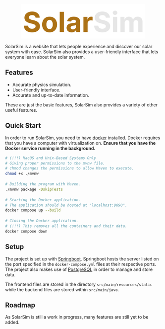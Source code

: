 <p align="center">
    <img src="src/docs/images/SolarSimBanner.png" width="400px" alt="SolarSim Logo">
</p>


SolarSim is a website that lets people experience and discover our solar system with ease.
SolarSim also provides a user-friendly interface that lets everyone learn about the solar system.

## Features
- Accurate physics simulation.
- User-friendly interface.
- Accurate and up-to-date information.

These are just the basic features, SolarSim also provides a variety of other useful features.

## Quick Start
In order to run SolarSim, you need to have [docker](https://www.docker.com/) installed. Docker requires that you
have a computer with virtualization on. **Ensure that you have the Docker service running in the background.**

```bash
# (!!!) MacOS and Unix-Based Systems Only
# Giving proper permissions to the mvnw file.
# chmod changes the permissions to allow Maven to execute.
chmod +x ./mvnw

# Building the program with Maven.
./mvnw package -DskipTests

# Starting the Docker application.
# The application should be hosted at "localhost:9090".
docker compose up --build

# Closing the Docker application.
# (!!!) This removes all the containers and their data.
docker compose down
```

## Setup
The project is set up with [Springboot](https://spring.io/projects/spring-boot). Springboot hosts the server listed on the port specified in the 
`docker-compose.yml` files at their respective ports. The project also makes use of [PostgreSQL](https://www.postgresql.org) in order to manage and store
data. 

The frontend files are stored in the directory `src/main/resources/static` while the backend files are stored within `src/main/java`.

## Roadmap
As SolarSim is still a work in progress, many features are still yet to be added.